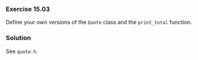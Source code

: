 ### Exercise 15.03

Define your own versions of the `Quote` class and the `print_total` function.

### Solution

See `quote.h`.
